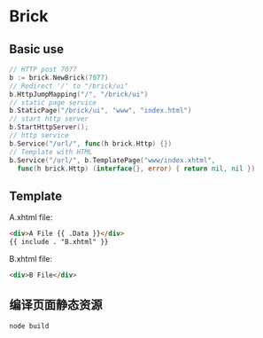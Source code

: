 # Brick

## Basic use

```go
// HTTP post 7077
b := brick.NewBrick(7077)
// Redirect '/' to "/brick/ui"
b.HttpJumpMapping("/", "/brick/ui")
// static page service
b.StaticPage("/brick/ui", "www", "index.html")
// start http server
b.StartHttpServer();
// http service
b.Service("/url/", func(h brick.Http) {})
// Template with HTML
b.Service("/url/", b.TemplatePage("www/index.xhtml", 
  func(h brick.Http) (interface{}, error) { return nil, nil })
```

## Template

A.xhtml file:

```html
<div>A File {{ .Data }}</div>
{{ include . "B.xhtml" }}
```

B.xhtml file:

```html
<div>B File</div>
```


## 编译页面静态资源

`node build`